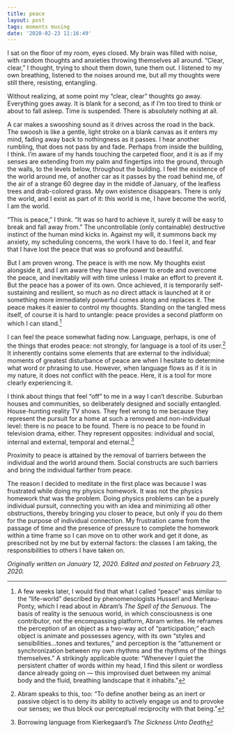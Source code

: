 ```yaml
---
title: peace
layout: post
tags: moments musing
date: '2020-02-23 11:16:49'
---
```


I sat on the floor of my room, eyes closed. My brain was filled with noise, with random thoughts and anxieties throwing themselves all around. “Clear, clear,” I thought, trying to shout them down, tune them out. I listened to my own breathing, listened to the noises around me, but all my thoughts were still there, resisting, entangling.

Without realizing, at some point my “clear, clear” thoughts go away. Everything goes away. It is blank for a second, as if I’m too tired to think or about to fall asleep. Time is suspended. There is absolutely nothing at all.

A car makes a swooshing sound as it drives across the road in the back. The swoosh is like a gentle, light stroke on a blank canvas as it enters my mind, fading away back to nothingness as it passes. I hear another rumbling, that does not pass by and fade. Perhaps from inside the building, I think. I’m aware of my hands touching the carpeted floor, and it is as if my senses are extending from my palm and fingertips into the ground, through the walls, to the levels below, throughout the building. I feel the existence of the world around me, of another car as it passes by the road behind me, of the air of a strange 60 degree day in the middle of January, of the leafless trees and drab-colored grass. My own existence disappears. There is only the world, and I exist as part of it: this world is me, I have become the world, I am the world.

“This is peace,” I think. “It was so hard to achieve it, surely it will be easy to break and fall away from.” The uncontrollable (only containable) destructive instinct of the human mind kicks in. Against my will, it summons back my anxiety, my scheduling concerns, the work I have to do. I feel it, and fear that I have lost the peace that was so profound and beautiful.

But I am proven wrong. The peace is with me now. My thoughts exist alongside it, and I am aware they have the power to erode and overcome the peace, and inevitably will with time unless I make an effort to prevent it. But the peace has a power of its own. Once achieved, it is temporarily self-sustaining and resilient, so much as no direct attack is launched at it or something more immediately powerful comes along and replaces it. The peace makes it easier to control my thoughts. Standing on the tangled mess itself, of course it is hard to untangle: peace provides a second platform on which I can stand.[^abram]

I can feel the peace somewhat fading now. Language, perhaps, is one of the things that erodes peace: not strongly, for language is a tool of its user.[^abramlanguage] It inherently contains some elements that are external to the individual; moments of greatest disturbance of peace are when I hesitate to determine what word or phrasing to use. However, when language flows as if it is in my nature, it does not conflict with the peace. Here, it is a tool for more clearly experiencing it.

I think about things that feel “off” to me in a way I can’t describe. Suburban houses and communities, so deliberately designed and socially entangled. House-hunting reality TV shows. They feel wrong to me because they represent the pursuit for a home at such a removed and non-individual level: there is no peace to be found. There is no peace to be found in television drama, either. They represent opposites: individual and social, internal and external, temporal and eternal.[^kierkegaard]

Proximity to peace is attained by the removal of barriers between the individual and the world around them. Social constructs are such barriers and bring the individual farther from peace.

The reason I decided to meditate in the first place was because I was frustrated while doing my physics homework. It was not the physics homework that was the problem. Doing physics problems can be a purely individual pursuit, connecting you with an idea and minimizing all other obstructions, thereby bringing you closer to peace, but only if you do them for the purpose of individual connection. My frustration came from the passage of time and the presence of pressure to complete the homework within a time frame so I can move on to other work and get it done, as prescribed not by me but by external factors: the classes I am taking, the responsibilities to others I have taken on.

*Originally written on January 12, 2020. Edited and posted on February 23, 2020.*

[^abram]: A few weeks later, I would find that what I called “peace” was similar to the “life-world” described by phenomenologists Husserl and Merleau-Ponty, which I read about in Abram’s *The Spell of the Senuous*. The basis of reality is the senuous world, in which consciousness is one contributor, not the encompassing platform, Abram writes. He reframes the perception of an object as a two-way act of “participation;” each object is animate and possesses agency, with its own “styles and sensibilities...tones and textures,” and perception is the “attunement or synchronization between my own rhythms and the rhythms of the things themselves.” A strikingly applicable quote: “Whenever I quiet the persistent chatter of words within my head, I find this silent or wordless dance already going on — this improvised duet between my animal body and the fluid, breathing landscape that it inhabits.”

[^abramlanguage]: Abram speaks to this, too: “To define another being as an inert or passive object is to deny its ability to actively engage us and to provoke our senses; we thus block our perceptual reciprocity with that being.”

[^kierkegaard]: Borrowing language from Kierkegaard’s *The Sickness Unto Death*